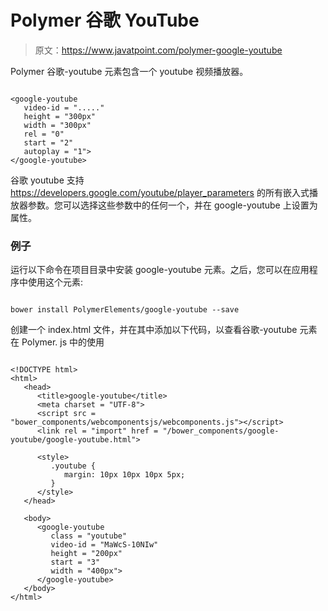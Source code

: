 # Polymer 谷歌 YouTube

> 原文：<https://www.javatpoint.com/polymer-google-youtube>

Polymer 谷歌-youtube 元素包含一个 youtube 视频播放器。

```

<google-youtube
   video-id = "....."
   height = "300px"
   width = "300px"
   rel = "0"
   start = "2"
   autoplay = "1">
</google-youtube>

```

谷歌 youtube 支持 https://developers.google.com/youtube/player_parameters 的所有嵌入式播放器参数。您可以选择这些参数中的任何一个，并在 google-youtube 上设置为属性。

### 例子

运行以下命令在项目目录中安装 google-youtube 元素。之后，您可以在应用程序中使用这个元素:

```

bower install PolymerElements/google-youtube --save

```

创建一个 index.html 文件，并在其中添加以下代码，以查看谷歌-youtube 元素在 Polymer. js 中的使用

```

<!DOCTYPE html>
<html>
   <head>
      <title>google-youtube</title>
      <meta charset = "UTF-8">
      <script src = "bower_components/webcomponentsjs/webcomponents.js"></script>
      <link rel = "import" href = "/bower_components/google-youtube/google-youtube.html">

      <style>
         .youtube {
            margin: 10px 10px 10px 5px;
         }
      </style>
   </head>

   <body>
      <google-youtube 
         class = "youtube"
         video-id = "MaWcS-10NIw" 
         height = "200px" 
         start = "3"
         width = "400px">
      </google-youtube>
   </body>
</html>

```
